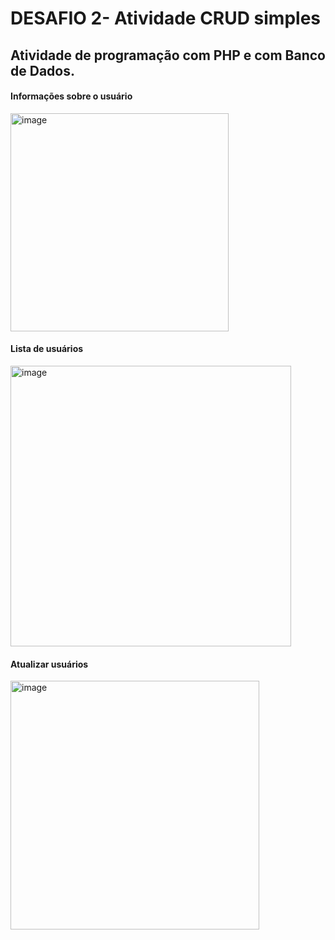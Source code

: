 # DESAFIO 2- Atividade CRUD simples 

## Atividade de programação com PHP e com Banco de Dados.


####  Informações sobre o usuário
<img width="349" alt="image" src="https://github.com/user-attachments/assets/3d4f02c6-8853-4c9b-8a24-14bdfce267a3">

####  Lista de usuários
<img width="449" alt="image" src="https://github.com/user-attachments/assets/89f5a992-3379-4622-883b-9710e45f3e21">

####  Atualizar usuários
<img width="398" alt="image" src="https://github.com/user-attachments/assets/ad700cbf-03b1-49b1-a324-2e5124a9e0f4">


